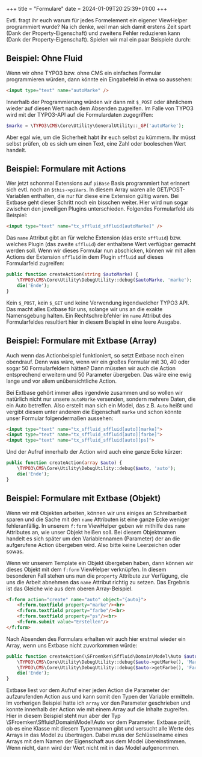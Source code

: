 +++
title = "Formulare"
date = 2024-01-09T20:25:39+01:00
+++

Evtl. fragt ihr euch warum für jedes Formelement ein eigener ViewHelper programmiert wurde? Na ich denke, weil man sich damit erstens Zeit spart (Dank der Property-Eigenschaft) und zweitens Fehler reduzieren kann (Dank der Property-Eigenschaft). Spielen wir mal ein paar Beispiele durch:

## Beispiel: Ohne Fluid

Wenn wir ohne TYPO3 bzw. ohne CMS ein einfaches Formular programmieren würden, dann könnte ein Eingabefeld in etwa so aussehen:

```html
<input type="text" name="autoMarke" />
```

Innerhalb der Programmierung würden wir dann mit `$_POST` oder ähnlichem wieder auf diesen Wert nach dem Absenden zugreifen. Im Falle von TYPO3 wird mit der TYPO3-API auf die Formulardaten zugegriffen:

```php
$marke = \TYPO3\CMS\Core\Utility\GeneralUtility::_GP('autoMarke');
```

Aber egal wie, um die Sicherheit habt ihr euch selbst zu kümmern. Ihr müsst selbst prüfen, ob es sich um einen Text, eine Zahl oder booleschen Wert handelt.

## Beispiel: Formulare mit Actions

Wer jetzt schonmal Extensions auf `piBase` Basis programmiert hat erinnert sich evtl. noch an `$this->piVars`. In diesem Array waren alle GET/POST-Variablen enthalten, die nur für diese eine Extension gültig waren. Bei Extbase geht dieser Schritt noch ein bisschen weiter. Hier wird nun sogar zwischen den jeweiligen Plugins unterschieden. Folgendes Formularfeld als Beispiel:

```html
<input type="text" name="tx_sffluid_sffluid[autoMarke]" />
```

Das `name` Attribut gibt an für welche Extension (das erste `sffluid`) bzw. welches Plugin (das zweite `sffluid`) der enthaltene Wert verfügbar gemacht werden soll. Wenn wir dieses Formular nun abschicken, können wir mit allen Actions der Extension `sffluid` in dem Plugin `sffluid` auf dieses Formularfeld zugreifen:

```php
public function createAction(string $autoMarke) {
    \TYPO3\CMS\Core\Utility\DebugUtility::debug($autoMarke, 'marke');
    die('Ende');
}
```

Kein `$_POST`, kein `$_GET` und keine Verwendung irgendwelcher TYPO3 API. Das macht alles Extbase für uns, solange wir uns an die exakte Namensgebung halten. Ein Rechtschreibfehler im `name` Attribut des Formularfeldes resultiert hier in diesem Beispiel in eine leere Ausgabe.

## Beispiel: Formulare mit Extbase (Array)

Auch wenn das Actionbeispiel funktioniert, so setzt Extbase noch einen obendrauf. Denn was wäre, wenn wir ein großes Formular mit 30, 40 oder sogar 50 Formularfeldern hätten? Dann müssten wir auch die Action entsprechend erweitern und 50 Parameter übergeben. Das wäre eine ewig lange und vor allem unübersichtliche Action.

Bei Extbase gehört immer alles irgendwie zusammen und so wollen wir natürlich nicht nur unsere `autoMarke` versenden, sondern mehrere Daten, die ein Auto betreffen. Also erstellt man sich ein Model, das z.B. `Auto` heißt und vergibt diesem unter anderem die Eigenschaft `marke` und schon könnte unser Formular folgendermaßen aussehen:

```html
<input type="text" name="tx_sffluid_sffluid[auto][marke]">
<input type="text" name="tx_sffluid_sffluid[auto][farbe]">
<input type="text" name="tx_sffluid_sffluid[auto][ps]">
```

Und der Aufruf innerhalb der Action wird auch eine ganze Ecke kürzer:

```php
public function createAction(array $auto) {
    \TYPO3\CMS\Core\Utility\DebugUtility::debug($auto, 'auto');
    die('Ende');
}
```

## Beispiel: Formulare mit Extbase (Objekt)

Wenn wir mit Objekten arbeiten, können wir uns einiges an Schreibarbeit sparen und die Sache mit den `name` Attributen ist eine ganze Ecke weniger fehleranfällig. In unserem `f:form` ViewHelper geben wir mithilfe des `name` Attributes an, wie unser Objekt heißen soll. Bei diesem Objektnamen handelt es sich später um den Variablennamen (Parameter) der an die aufgerufene Action übergeben wird. Also bitte keine Leerzeichen oder sowas.

Wenn wir unserem Template ein Objekt übergeben haben, dann können wir dieses Objekt mit dem `f:form` ViewHelper verknüpfen. In diesem besonderen Fall stehen uns nun die `property` Attribute zur Verfügung, die uns die Arbeit abnehmen das `name` Attribut richtig zu setzen. Das Ergebnis ist das Gleiche wie aus dem oberen Array-Beispiel.

```html
<f:form action="create" name="auto" object="{auto}">
    <f:form.textfield property="marke"/><br>
    <f:form.textfield property="farbe"/><br>
    <f:form.textfield property="ps"/><br>
    <f:form.submit value="Erstellen"/>
</f:form>
```

Nach Absenden des Formulars erhalten wir auch hier erstmal wieder ein Array, wenn uns Extbase nicht zuvorkommen würde:

```php
public function createAction(\SFroemken\Sffluid\Domain\Model\Auto $auto) {
    \TYPO3\CMS\Core\Utility\DebugUtility::debug($auto->getMarke(), 'Marke');
    \TYPO3\CMS\Core\Utility\DebugUtility::debug($auto->getFarbe(), 'Farbe');
    die('Ende');
}
```

Extbase liest vor dem Aufruf einer jeden Action die Parameter der aufzurufenden Action aus und kann somit den Typen der Variable ermitteln. Im vorherigen Beispiel hatte ich `array` vor den Parameter geschrieben und konnte innerhalb der Action wie mit einem Array auf die Inhalte zugreifen. Hier in diesem Beispiel steht nun aber der Typ \SFroemken\Sffluid\Domain\Model\Auto vor dem Parameter. Extbase prüft, ob es eine Klasse mit diesem Typennamen gibt und versucht alle Werte des Arrays in das Model zu übertragen. Dabei muss der Schlüsselname eines Arrays mit dem Namen der Eigenschaft aus dem Model übereinstimmen. Wenn nicht, dann wird der Wert nicht mit in das Model aufgenommen.
